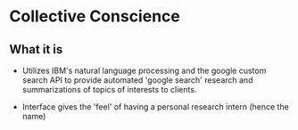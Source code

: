 # Collective Conscience

## What it is

- Utilizes IBM's natural language processing and the google custom search API to provide automated 'google search' research and summarizations of topics of interests to clients.

- Interface gives the 'feel' of having a personal research intern (hence the name)


